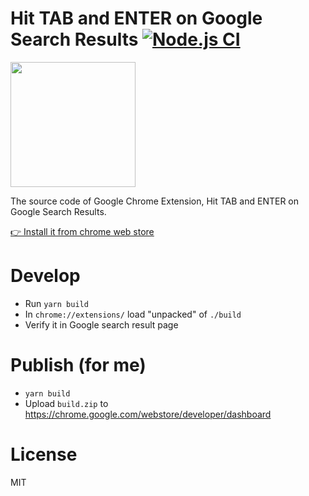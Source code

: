# Hit TAB and ENTER on Google Search Results [![Node.js CI](https://github.com/piglovesyou/google-search-result-focusable/actions/workflows/node.js.yml/badge.svg)](https://github.com/piglovesyou/google-search-result-focusable/actions/workflows/node.js.yml)

<img width="200" src="https://user-images.githubusercontent.com/217530/167242628-2d66241d-e892-4908-ad3d-c7bf02860288.png" />

The source code of Google Chrome Extension, Hit TAB and ENTER on Google Search Results.

[👉 Install it from chrome web store](https://user-images.githubusercontent.com/217530/167258080-5a322f3c-65ca-42ce-8fd1-9a5686b98698.png)

# Develop

- Run `yarn build`
- In `chrome://extensions/` load "unpacked" of `./build`
- Verify it in Google search result page

# Publish (for me)

- `yarn build`
- Upload `build.zip` to https://chrome.google.com/webstore/developer/dashboard

# License

MIT
